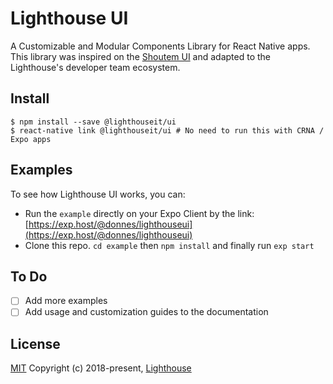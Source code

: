 # Lighthouse UI
A Customizable and Modular Components Library for React Native apps.
This library was inspired on the [Shoutem UI](https://github.com/shoutem/ui/) and adapted to the Lighthouse's developer team ecosystem.

## Install

```
$ npm install --save @lighthouseit/ui
$ react-native link @lighthouseit/ui # No need to run this with CRNA / Expo apps
```

## Examples

To see how Lighthouse UI works, you can:

- Run the `example` directly on your Expo Client by the link: [https://exp.host/@donnes/lighthouseui](https://exp.host/@donnes/lighthouseui)
- Clone this repo. `cd example` then `npm install` and finally run `exp start`

## To Do

- [ ] Add more examples
- [ ] Add usage and customization guides to the documentation

## License

[MIT](https://github.com/LighthouseIT/ui/blob/master/LICENSE)
Copyright (c) 2018-present, [Lighthouse](http://lighthouseit.com.br)
